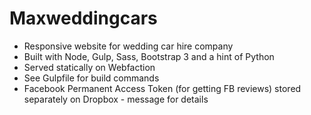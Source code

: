 # Maxweddingcars
* Responsive website for wedding car hire company
* Built with Node, Gulp, Sass, Bootstrap 3 and a hint of Python
* Served statically on Webfaction
* See Gulpfile for build commands
* Facebook Permanent Access Token (for getting FB reviews) stored separately on Dropbox - message for details
